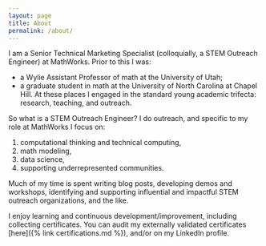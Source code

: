 ```yaml
---
layout: page
title: About
permalink: /about/
---
```


I am a Senior Technical Marketing Specialist (colloquially, a STEM Outreach Engineer) at MathWorks. Prior to this I was:
* a Wylie Assistant Professor of math at the University of Utah;
* a graduate student in math at the University of North Carolina at Chapel Hill.
At these places I engaged in the standard young academic trifecta: research, teaching, and outreach.

So what is a STEM Outreach Engineer? I do outreach, and specific to my role at MathWorks I focus on:
1. computational thinking and technical computing,
2. math modeling,
3. data science, 
4. supporting underrepresented communities.

Much of my time is spent writing blog posts, developing demos and workshops, identifying and supporting influential and impactful STEM outreach organizations, and the like. 

I enjoy learning and continuous development/improvement, including collecting certificates. You can audit my externally validated certificates [here]({% link certifications.md %}), and/or on my LinkedIn profile.